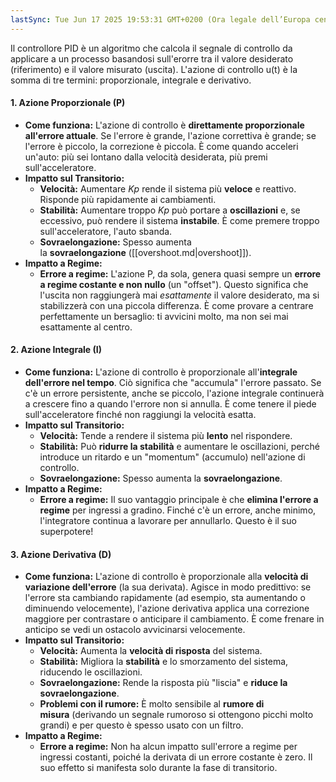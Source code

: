 ```yaml
---
lastSync: Tue Jun 17 2025 19:53:31 GMT+0200 (Ora legale dell’Europa centrale)
---
```

Il controllore PID è un algoritmo che calcola il segnale di controllo da applicare a un processo basandosi sull'erorre tra il valore desiderato (riferimento) e il valore misurato (uscita). L'azione di controllo u(t) è la somma di tre termini: proporzionale, integrale e derivativo.

#### 1. Azione Proporzionale (P)
- **Come funziona:** L'azione di controllo è **direttamente proporzionale all'errore attuale**. Se l'errore è grande, l'azione correttiva è grande; se l'errore è piccolo, la correzione è piccola. È come quando acceleri un'auto: più sei lontano dalla velocità desiderata, più premi sull'acceleratore.
- **Impatto sul Transitorio:**
    - **Velocità:** Aumentare $Kp$​ rende il sistema più **veloce** e reattivo. Risponde più rapidamente ai cambiamenti.
    - **Stabilità:** Aumentare troppo $Kp$​ può portare a **oscillazioni** e, se eccessivo, può rendere il sistema **instabile**. È come premere troppo sull'acceleratore, l'auto sbanda.
    - **Sovraelongazione:** Spesso aumenta la **sovraelongazione** ([[overshoot.md|overshoot]]).
- **Impatto a Regime:**
    - **Errore a regime:** L'azione P, da sola, genera quasi sempre un **errore a regime costante e non nullo** (un "offset"). Questo significa che l'uscita non raggiungerà mai _esattamente_ il valore desiderato, ma si stabilizzerà con una piccola differenza. È come provare a centrare perfettamente un bersaglio: ti avvicini molto, ma non sei mai esattamente al centro.

#### 2. Azione Integrale (I)
- **Come funziona:** L'azione di controllo è proporzionale all'**integrale dell'errore nel tempo**. Ciò significa che "accumula" l'errore passato. Se c'è un errore persistente, anche se piccolo, l'azione integrale continuerà a crescere fino a quando l'errore non si annulla. È come tenere il piede sull'acceleratore finché non raggiungi la velocità esatta.
- **Impatto sul Transitorio:**
    - **Velocità:** Tende a rendere il sistema più **lento** nel rispondere.
    - **Stabilità:** Può **ridurre la stabilità** e aumentare le oscillazioni, perché introduce un ritardo e un "momentum" (accumulo) nell'azione di controllo.
    - **Sovraelongazione:** Spesso aumenta la **sovraelongazione**.
- **Impatto a Regime:**
    - **Errore a regime:** Il suo vantaggio principale è che **elimina l'errore a regime** per ingressi a gradino. Finché c'è un errore, anche minimo, l'integratore continua a lavorare per annullarlo. Questo è il suo superpotere!

#### 3. Azione Derivativa (D)
- **Come funziona:** L'azione di controllo è proporzionale alla **velocità di variazione dell'errore** (la sua derivata). Agisce in modo predittivo: se l'errore sta cambiando rapidamente (ad esempio, sta aumentando o diminuendo velocemente), l'azione derivativa applica una correzione maggiore per contrastare o anticipare il cambiamento. È come frenare in anticipo se vedi un ostacolo avvicinarsi velocemente.
- **Impatto sul Transitorio:**
    - **Velocità:** Aumenta la **velocità di risposta** del sistema.
    - **Stabilità:** Migliora la **stabilità** e lo smorzamento del sistema, riducendo le oscillazioni.
    - **Sovraelongazione:** Rende la risposta più "liscia" e **riduce la sovraelongazione**.
    - **Problemi con il rumore:** È molto sensibile al **rumore di misura** (derivando un segnale rumoroso si ottengono picchi molto grandi) e per questo è spesso usato con un filtro.
- **Impatto a Regime:**
    - **Errore a regime:** Non ha alcun impatto sull'errore a regime per ingressi costanti, poiché la derivata di un errore costante è zero. Il suo effetto si manifesta solo durante la fase di transitorio.